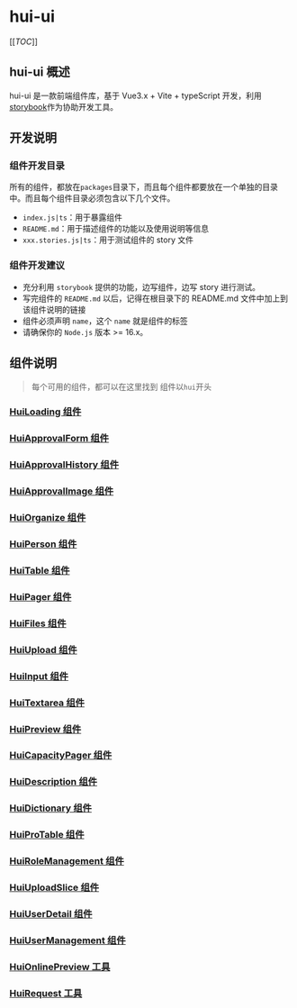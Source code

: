 # hui-ui

[[_TOC_]]

## hui-ui 概述

hui-ui 是一款前端组件库，基于 Vue3.x + Vite + typeScript 开发，利用[storybook](https://storybook.js.org/docs/vue/get-started/introduction)作为协助开发工具。

## 开发说明

### 组件开发目录

所有的组件，都放在`packages`目录下，而且每个组件都要放在一个单独的目录中。而且每个组件目录必须包含以下几个文件。

- `index.js|ts`：用于暴露组件
- `README.md`：用于描述组件的功能以及使用说明等信息
- `xxx.stories.js|ts`：用于测试组件的 story 文件

### 组件开发建议

- 充分利用 `storybook` 提供的功能，边写组件，边写 story 进行测试。
- 写完组件的 `README.md` 以后，记得在根目录下的 README.md 文件中加上到该组件说明的链接
- 组件必须声明 `name`，这个 `name` 就是组件的标签
- 请确保你的 `Node.js` 版本 >= 16.x。

## 组件说明

> 每个可用的组件，都可以在这里找到
> 组件以`hui`开头

### [HuiLoading 组件](packages/huiLoading/README.md)

### [HuiApprovalForm 组件](packages/huiApproval/huiApprovalForm/README.md)

### [HuiApprovalHistory 组件](packages/huiApproval/huiApprovalHistory/README.md)

### [HuiApprovalImage 组件](packages/huiApproval/huiApprovalImage/README.md)

### [HuiOrganize 组件](packages/huiOrganize/README.md)

### [HuiPerson 组件](packages/huiPerson/README.md)

### [HuiTable 组件](packages/huiTable/README.md)

### [HuiPager 组件](packages/huiPager/README.md)

### [HuiFiles 组件](packages/huiFiles/README.md)

### [HuiUpload 组件](packages/huiUpload/README.md)

### [HuiInput 组件](packages/huiInput/README.md)

### [HuiTextarea 组件](packages/huiTextarea/README.md)

### [HuiPreview 组件](packages/huiPreview/README.md)

### [HuiCapacityPager 组件](packages/huiCapacityPager/README.md)

### [HuiDescription 组件](packages/huiDescription/README.md)

### [HuiDictionary 组件](packages/huiDictionary/README.md)

### [HuiProTable 组件](packages/huiProTable/README.md)

### [HuiRoleManagement 组件](packages/huiRoleManagement/README.md)

### [HuiUploadSlice 组件](packages/huiUploadSlice/README.md)

### [HuiUserDetail 组件](packages/huiUser/huiUserDetail/README.md)

### [HuiUserManagement 组件](packages/huiUser/huiUserManagement/README.md)

### [HuiOnlinePreview 工具](packages/huiOnlinePreview/README.md)

### [HuiRequest 工具](packages/huiRequest/README.md)
